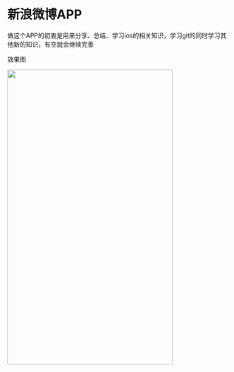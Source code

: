 <h1>新浪微博APP</h1>

做这个APP的初衷是用来分享、总结、学习ios的相关知识，学习git的同时学习其他新的知识，有空就会继续完善

效果图


<img src="https://github.com/FMYang/SNAPP/blob/master/SinaweiboDemo/SinaweiboDemo/Screenshots/screenshots.png" width="375" height="667">

